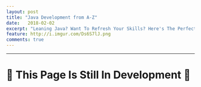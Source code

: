 ```yaml
---
layout: post
title: "Java Development from A-Z"
date:   2018-02-02
excerpt: "Leaning Java? Want To Refresh Your Skills? Here's The Perfect Resource 📱 💬"
feature: http://i.imgur.com/Ds6S7lJ.png
comments: true
---
```

---

# 🔌 This Page Is Still In Development 🔌
